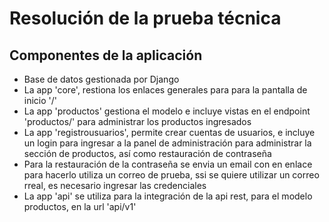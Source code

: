 # Resolución de la prueba técnica

## Componentes de la aplicación

- Base de datos gestionada por Django
- La app 'core', restiona los enlaces generales para para la pantalla de inicio '/'
- La app 'productos' gestiona el modelo e incluye vistas en el endpoint 'productos/' para administrar los productos ingresados
- La app 'registrousuarios', permite crear cuentas de usuarios, e incluye un login para ingresar a la panel de administración para administrar la sección de productos, así como restauración de contraseña 
- Para la restauración de la contraseña se envia un email con en enlace para hacerlo utiliza un correo de prueba, ssi se quiere utilizar un correo rreal, es necesario ingresar las credenciales
- La app 'api' se utiliza para la integración de la api rest, para el modelo productos, en la url 'api/v1'

